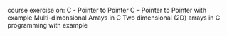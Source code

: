 course exercise on:
	C - Pointer to Pointer
	C – Pointer to Pointer with example
	Multi-dimensional Arrays in C
	Two dimensional (2D) arrays in C programming with example

